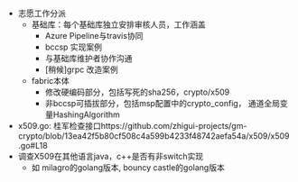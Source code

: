 
- 志愿工作分派
  - 基础库：每个基础库独立安排审核人员，工作涵盖
    - Azure Pipeline与travis协同
    - bccsp 实现案例
    - 与基础库维护者协作沟通
    - [稍候]grpc 改造案例
  - fabric本体
    - 修改硬编码部分，包括写死的sha256，crypto/x509
    - 非bccsp可插拔部分，包括msp配置中的crypto_config， 通道全局变量HashingAlgorithm
- x509.go: 桂军检查接口https://github.com/zhigui-projects/gm-crypto/blob/13ea42f5b80cf508c4a599b4233f48742aefa54a/x509/x509.go#L18
- 调查X509在其他语言java，c++是否有非switch实现
  - 如 milagro的golang版本, bouncy castle的golang版本

